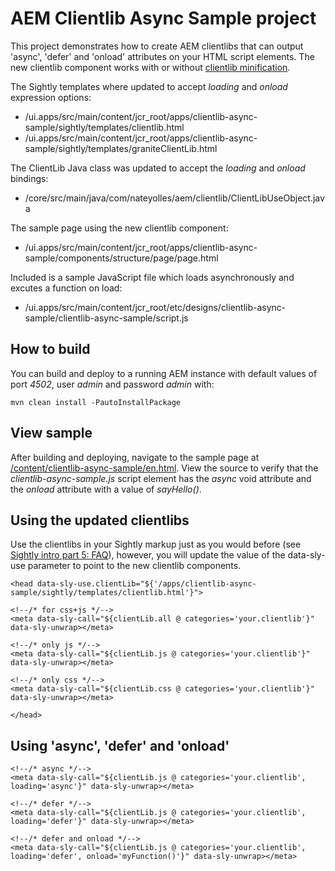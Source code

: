# AEM Clientlib Async Sample project

This project demonstrates how to create AEM clientlibs that can output 'async', 'defer' and 'onload' attributes on your HTML script elements. The new clientlib component works with or without [clientlib minification](http://localhost:4502/system/console/configMgr/com.day.cq.widget.impl.HtmlLibraryManagerImpl).

The Sightly templates where updated to accept _loading_ and _onload_ expression options:

* /ui.apps/src/main/content/jcr_root/apps/clientlib-async-sample/sightly/templates/clientlib.html
* /ui.apps/src/main/content/jcr_root/apps/clientlib-async-sample/sightly/templates/graniteClientLib.html

The ClientLib Java class was updated to accept the _loading_ and _onload_ bindings:

* /core/src/main/java/com/nateyolles/aem/clientlib/ClientLibUseObject.java

The sample page using the new clientlib component:

* /ui.apps/src/main/content/jcr_root/apps/clientlib-async-sample/components/structure/page/page.html

Included is a sample JavaScript file which loads asynchronously and excutes a function on load: 

* /ui.apps/src/main/content/jcr_root/etc/designs/clientlib-async-sample/clientlib-async-sample/script.js

## How to build

You can build and deploy to a running AEM instance with default values of port *4502*, user *admin* and password *admin* with:

    mvn clean install -PautoInstallPackage

## View sample

After building and deploying, navigate to the sample page at [/content/clientlib-async-sample/en.html](http://localhost:4502/content/clientlib-async-sample/en.html). View the source to verify that the *clientlib-async-sample.js* script element has the *async* void attribute and the *onload* attribute with a value of *sayHello()*.

## Using the updated clientlibs

Use the clientlibs in your Sightly markup just as you would before (see [Sightly intro part 5: FAQ](http://blogs.adobe.com/experiencedelivers/experience-management/sightly-intro-part-5-faq/)), however, you will update the value of the data-sly-use parameter to point to the new clientlib components.

```
<head data-sly-use.clientLib="${'/apps/clientlib-async-sample/sightly/templates/clientlib.html'}">

<!--/* for css+js */-->
<meta data-sly-call="${clientLib.all @ categories='your.clientlib'}" data-sly-unwrap></meta>

<!--/* only js */-->
<meta data-sly-call="${clientLib.js @ categories='your.clientlib'}" data-sly-unwrap></meta>

<!--/* only css */-->
<meta data-sly-call="${clientLib.css @ categories='your.clientlib'}" data-sly-unwrap></meta>

</head>
```

## Using 'async', 'defer' and 'onload'

```
<!--/* async */-->
<meta data-sly-call="${clientLib.js @ categories='your.clientlib', loading='async'}" data-sly-unwrap></meta>

<!--/* defer */-->
<meta data-sly-call="${clientLib.js @ categories='your.clientlib', loading='defer'}" data-sly-unwrap></meta>

<!--/* defer and onload */-->
<meta data-sly-call="${clientLib.js @ categories='your.clientlib', loading='defer', onload='myFunction()'}" data-sly-unwrap></meta>
```